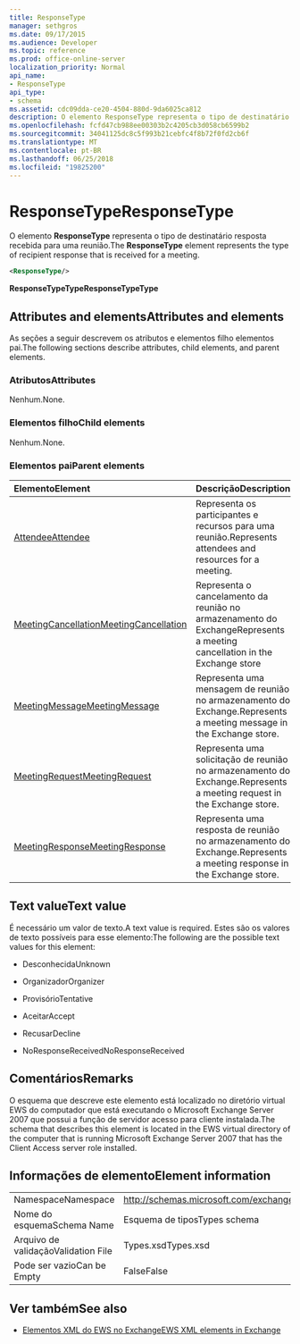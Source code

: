 ```yaml
---
title: ResponseType
manager: sethgros
ms.date: 09/17/2015
ms.audience: Developer
ms.topic: reference
ms.prod: office-online-server
localization_priority: Normal
api_name:
- ResponseType
api_type:
- schema
ms.assetid: cdc09dda-ce20-4504-880d-9da6025ca812
description: O elemento ResponseType representa o tipo de destinatário resposta recebida para uma reunião.
ms.openlocfilehash: fcfd47cb988ee00303b2c4205cb3d058cb6599b2
ms.sourcegitcommit: 34041125dc8c5f993b21cebfc4f8b72f0fd2cb6f
ms.translationtype: MT
ms.contentlocale: pt-BR
ms.lasthandoff: 06/25/2018
ms.locfileid: "19825200"
---
```

# <a name="responsetype"></a><span data-ttu-id="c95d0-103">ResponseType</span><span class="sxs-lookup"><span data-stu-id="c95d0-103">ResponseType</span></span>

<span data-ttu-id="c95d0-104">O elemento **ResponseType** representa o tipo de destinatário resposta recebida para uma reunião.</span><span class="sxs-lookup"><span data-stu-id="c95d0-104">The **ResponseType** element represents the type of recipient response that is received for a meeting.</span></span> 
  
```xml
<ResponseType/>
```

 <span data-ttu-id="c95d0-105">**ResponseTypeType**</span><span class="sxs-lookup"><span data-stu-id="c95d0-105">**ResponseTypeType**</span></span>
## <a name="attributes-and-elements"></a><span data-ttu-id="c95d0-106">Attributes and elements</span><span class="sxs-lookup"><span data-stu-id="c95d0-106">Attributes and elements</span></span>

<span data-ttu-id="c95d0-107">As seções a seguir descrevem os atributos e elementos filho elementos pai.</span><span class="sxs-lookup"><span data-stu-id="c95d0-107">The following sections describe attributes, child elements, and parent elements.</span></span>
  
### <a name="attributes"></a><span data-ttu-id="c95d0-108">Atributos</span><span class="sxs-lookup"><span data-stu-id="c95d0-108">Attributes</span></span>

<span data-ttu-id="c95d0-109">Nenhum.</span><span class="sxs-lookup"><span data-stu-id="c95d0-109">None.</span></span>
  
### <a name="child-elements"></a><span data-ttu-id="c95d0-110">Elementos filho</span><span class="sxs-lookup"><span data-stu-id="c95d0-110">Child elements</span></span>

<span data-ttu-id="c95d0-111">Nenhum.</span><span class="sxs-lookup"><span data-stu-id="c95d0-111">None.</span></span>
  
### <a name="parent-elements"></a><span data-ttu-id="c95d0-112">Elementos pai</span><span class="sxs-lookup"><span data-stu-id="c95d0-112">Parent elements</span></span>

|<span data-ttu-id="c95d0-113">**Elemento**</span><span class="sxs-lookup"><span data-stu-id="c95d0-113">**Element**</span></span>|<span data-ttu-id="c95d0-114">**Descrição**</span><span class="sxs-lookup"><span data-stu-id="c95d0-114">**Description**</span></span>|
|:-----|:-----|
|[<span data-ttu-id="c95d0-115">Attendee</span><span class="sxs-lookup"><span data-stu-id="c95d0-115">Attendee</span></span>](attendee.md) <br/> |<span data-ttu-id="c95d0-116">Representa os participantes e recursos para uma reunião.</span><span class="sxs-lookup"><span data-stu-id="c95d0-116">Represents attendees and resources for a meeting.</span></span>  <br/> |
|[<span data-ttu-id="c95d0-117">MeetingCancellation</span><span class="sxs-lookup"><span data-stu-id="c95d0-117">MeetingCancellation</span></span>](meetingcancellation.md) <br/> |<span data-ttu-id="c95d0-118">Representa o cancelamento da reunião no armazenamento do Exchange</span><span class="sxs-lookup"><span data-stu-id="c95d0-118">Represents a meeting cancellation in the Exchange store</span></span>  <br/> |
|[<span data-ttu-id="c95d0-119">MeetingMessage</span><span class="sxs-lookup"><span data-stu-id="c95d0-119">MeetingMessage</span></span>](meetingmessage.md) <br/> |<span data-ttu-id="c95d0-120">Representa uma mensagem de reunião no armazenamento do Exchange.</span><span class="sxs-lookup"><span data-stu-id="c95d0-120">Represents a meeting message in the Exchange store.</span></span>  <br/> |
|[<span data-ttu-id="c95d0-121">MeetingRequest</span><span class="sxs-lookup"><span data-stu-id="c95d0-121">MeetingRequest</span></span>](meetingrequest.md) <br/> |<span data-ttu-id="c95d0-122">Representa uma solicitação de reunião no armazenamento do Exchange.</span><span class="sxs-lookup"><span data-stu-id="c95d0-122">Represents a meeting request in the Exchange store.</span></span>  <br/> |
|[<span data-ttu-id="c95d0-123">MeetingResponse</span><span class="sxs-lookup"><span data-stu-id="c95d0-123">MeetingResponse</span></span>](meetingresponse.md) <br/> |<span data-ttu-id="c95d0-124">Representa uma resposta de reunião no armazenamento do Exchange.</span><span class="sxs-lookup"><span data-stu-id="c95d0-124">Represents a meeting response in the Exchange store.</span></span>  <br/> |
   
## <a name="text-value"></a><span data-ttu-id="c95d0-125">Text value</span><span class="sxs-lookup"><span data-stu-id="c95d0-125">Text value</span></span>

<span data-ttu-id="c95d0-126">É necessário um valor de texto.</span><span class="sxs-lookup"><span data-stu-id="c95d0-126">A text value is required.</span></span> <span data-ttu-id="c95d0-127">Estes são os valores de texto possíveis para esse elemento:</span><span class="sxs-lookup"><span data-stu-id="c95d0-127">The following are the possible text values for this element:</span></span>
  
- <span data-ttu-id="c95d0-128">Desconhecida</span><span class="sxs-lookup"><span data-stu-id="c95d0-128">Unknown</span></span>
    
- <span data-ttu-id="c95d0-129">Organizador</span><span class="sxs-lookup"><span data-stu-id="c95d0-129">Organizer</span></span>
    
- <span data-ttu-id="c95d0-130">Provisório</span><span class="sxs-lookup"><span data-stu-id="c95d0-130">Tentative</span></span>
    
- <span data-ttu-id="c95d0-131">Aceitar</span><span class="sxs-lookup"><span data-stu-id="c95d0-131">Accept</span></span>
    
- <span data-ttu-id="c95d0-132">Recusar</span><span class="sxs-lookup"><span data-stu-id="c95d0-132">Decline</span></span>
    
- <span data-ttu-id="c95d0-133">NoResponseReceived</span><span class="sxs-lookup"><span data-stu-id="c95d0-133">NoResponseReceived</span></span>
    
## <a name="remarks"></a><span data-ttu-id="c95d0-134">Comentários</span><span class="sxs-lookup"><span data-stu-id="c95d0-134">Remarks</span></span>

<span data-ttu-id="c95d0-135">O esquema que descreve este elemento está localizado no diretório virtual EWS do computador que está executando o Microsoft Exchange Server 2007 que possui a função de servidor acesso para cliente instalada.</span><span class="sxs-lookup"><span data-stu-id="c95d0-135">The schema that describes this element is located in the EWS virtual directory of the computer that is running Microsoft Exchange Server 2007 that has the Client Access server role installed.</span></span>
  
## <a name="element-information"></a><span data-ttu-id="c95d0-136">Informações de elemento</span><span class="sxs-lookup"><span data-stu-id="c95d0-136">Element information</span></span>

|||
|:-----|:-----|
|<span data-ttu-id="c95d0-137">Namespace</span><span class="sxs-lookup"><span data-stu-id="c95d0-137">Namespace</span></span>  <br/> |http://schemas.microsoft.com/exchange/services/2006/types  <br/> |
|<span data-ttu-id="c95d0-138">Nome do esquema</span><span class="sxs-lookup"><span data-stu-id="c95d0-138">Schema Name</span></span>  <br/> |<span data-ttu-id="c95d0-139">Esquema de tipos</span><span class="sxs-lookup"><span data-stu-id="c95d0-139">Types schema</span></span>  <br/> |
|<span data-ttu-id="c95d0-140">Arquivo de validação</span><span class="sxs-lookup"><span data-stu-id="c95d0-140">Validation File</span></span>  <br/> |<span data-ttu-id="c95d0-141">Types.xsd</span><span class="sxs-lookup"><span data-stu-id="c95d0-141">Types.xsd</span></span>  <br/> |
|<span data-ttu-id="c95d0-142">Pode ser vazio</span><span class="sxs-lookup"><span data-stu-id="c95d0-142">Can be Empty</span></span>  <br/> |<span data-ttu-id="c95d0-143">False</span><span class="sxs-lookup"><span data-stu-id="c95d0-143">False</span></span>  <br/> |
   
## <a name="see-also"></a><span data-ttu-id="c95d0-144">Ver também</span><span class="sxs-lookup"><span data-stu-id="c95d0-144">See also</span></span>



- [<span data-ttu-id="c95d0-145">Elementos XML do EWS no Exchange</span><span class="sxs-lookup"><span data-stu-id="c95d0-145">EWS XML elements in Exchange</span></span>](ews-xml-elements-in-exchange.md)

